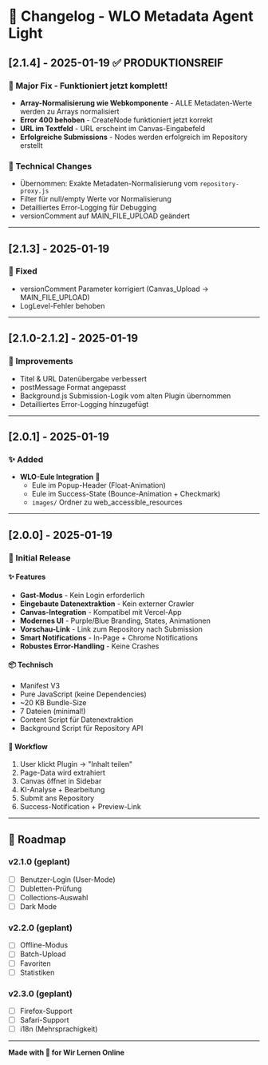 # 📝 Changelog - WLO Metadata Agent Light

## [2.1.4] - 2025-01-19 ✅ **PRODUKTIONSREIF**

### 🎉 Major Fix - Funktioniert jetzt komplett!
- **Array-Normalisierung wie Webkomponente** - ALLE Metadaten-Werte werden zu Arrays normalisiert
- **Error 400 behoben** - CreateNode funktioniert jetzt korrekt
- **URL im Textfeld** - URL erscheint im Canvas-Eingabefeld
- **Erfolgreiche Submissions** - Nodes werden erfolgreich im Repository erstellt

### 🔧 Technical Changes
- Übernommen: Exakte Metadaten-Normalisierung vom `repository-proxy.js`
- Filter für null/empty Werte vor Normalisierung
- Detailliertes Error-Logging für Debugging
- versionComment auf MAIN_FILE_UPLOAD geändert

---

## [2.1.3] - 2025-01-19

### 🐛 Fixed
- versionComment Parameter korrigiert (Canvas_Upload → MAIN_FILE_UPLOAD)
- LogLevel-Fehler behoben

---

## [2.1.0-2.1.2] - 2025-01-19

### 🔧 Improvements
- Titel & URL Datenübergabe verbessert
- postMessage Format angepasst
- Background.js Submission-Logik vom alten Plugin übernommen
- Detailliertes Error-Logging hinzugefügt

---

## [2.0.1] - 2025-01-19

### ✨ Added
- **WLO-Eule Integration** 🦉
  - Eule im Popup-Header (Float-Animation)
  - Eule im Success-State (Bounce-Animation + Checkmark)
  - `images/` Ordner zu web_accessible_resources

---

## [2.0.0] - 2025-01-19

### 🚀 Initial Release

#### ✨ Features
- **Gast-Modus** - Kein Login erforderlich
- **Eingebaute Datenextraktion** - Kein externer Crawler
- **Canvas-Integration** - Kompatibel mit Vercel-App
- **Modernes UI** - Purple/Blue Branding, States, Animationen
- **Vorschau-Link** - Link zum Repository nach Submission
- **Smart Notifications** - In-Page + Chrome Notifications
- **Robustes Error-Handling** - Keine Crashes

#### 📦 Technisch
- Manifest V3
- Pure JavaScript (keine Dependencies)
- ~20 KB Bundle-Size
- 7 Dateien (minimal!)
- Content Script für Datenextraktion
- Background Script für Repository API

#### 🎯 Workflow
1. User klickt Plugin → "Inhalt teilen"
2. Page-Data wird extrahiert
3. Canvas öffnet in Sidebar
4. KI-Analyse + Bearbeitung
5. Submit ans Repository
6. Success-Notification + Preview-Link

---

## 🔮 Roadmap

### v2.1.0 (geplant)
- [ ] Benutzer-Login (User-Mode)
- [ ] Dubletten-Prüfung
- [ ] Collections-Auswahl
- [ ] Dark Mode

### v2.2.0 (geplant)
- [ ] Offline-Modus
- [ ] Batch-Upload
- [ ] Favoriten
- [ ] Statistiken

### v2.3.0 (geplant)
- [ ] Firefox-Support
- [ ] Safari-Support
- [ ] i18n (Mehrsprachigkeit)

---

**Made with 💜 for Wir Lernen Online**
